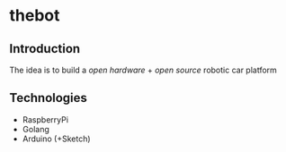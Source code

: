 # thebot

## Introduction

The idea is to build a *open hardware* + *open source* robotic car platform

## Technologies

* RaspberryPi
* Golang
* Arduino (+Sketch)


